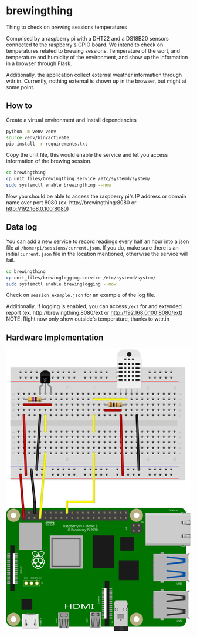 # brewingthing

Thing to check on brewing sessions temperatures

Comprised by a raspberry pi with a DHT22 and a DS18B20 sensors connected to the raspberry's GPIO board. We intend to check on temperatures related to brewing sessions. Temperature of the wort, and temperature and humidity of the environment, and show up the information in a browser through Flask.

Additionally, the application collect external weather information through wttr.in. Currently, nothing external is shown up in the browser, but might at some point.

## How to

Create a virtual environment and install dependencies

```bash
python -m venv venv
source venv/bin/activate
pip install -r requirements.txt
```

Copy the unit file, this would enable the service and let you access information of the brewing session.

```bash
cd brewingthing
cp unit_files/brewingthing.service /etc/systemd/system/
sudo systemctl enable brewingthing --now
```

Now you should be able to access the raspberry pi's IP address or domain name over port 8080 (ex. http://brewingthing:8080 or http://192.168.0.100:8080)

## Data log

You can add a new service to record readings every half an hour into a json file at `/home/pi/sessions/current.json`. If you do, make sure there is an initial `current.json` file in the location mentioned, otherwise the service will fail.

```bash
cd brewingthing
cp unit_files/brewinglogging.service /etc/systemd/system/
sudo systemctl enable brewinglogging --now
```

Check on `session_example.json` for an example of the log file.

Additionally, if logging is enabled, you can access `/ext` for and extended report (ex. http://brewingthing:8080/ext or http://192.168.0.100:8080/ext)
NOTE: Right now only show outside's temperature, thanks to wttr.in


##  Hardware Implementation

![temperatureControl_bb](temperatureControl_bb.svg)
